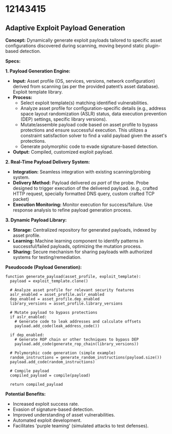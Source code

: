 # 12143415

## Adaptive Exploit Payload Generation

**Concept:** Dynamically generate exploit payloads tailored to specific asset configurations discovered during scanning, moving beyond static plugin-based detection.

**Specs:**

**1. Payload Generation Engine:**

*   **Input:** Asset profile (OS, services, versions, network configuration) derived from scanning (as per the provided patent’s asset database). Exploit template library.
*   **Process:**
    *   Select exploit template(s) matching identified vulnerabilities.
    *   Analyze asset profile for configuration-specific details (e.g., address space layout randomization (ASLR) status, data execution prevention (DEP) settings, specific library versions).
    *   Mutate/assemble payload code based on asset profile to bypass protections and ensure successful execution. This utilizes a constraint satisfaction solver to find a valid payload given the asset's protections.
    *   Generate polymorphic code to evade signature-based detection.
*   **Output:** Compiled, customized exploit payload.

**2. Real-Time Payload Delivery System:**

*   **Integration:** Seamless integration with existing scanning/probing system.
*   **Delivery Method:** Payload delivered *as part* of the probe. Probe designed to trigger execution of the delivered payload. (e.g., crafted HTTP request, specially formatted DNS query, custom crafted TCP packet)
*   **Execution Monitoring:** Monitor execution for success/failure. Use response analysis to refine payload generation process.

**3. Dynamic Payload Library:**

*   **Storage:** Centralized repository for generated payloads, indexed by asset profile.
*   **Learning:** Machine learning component to identify patterns in successful/failed payloads, optimizing the mutation process.
*   **Sharing:** Secure mechanism for sharing payloads with authorized systems for testing/remediation.

**Pseudocode (Payload Generation):**

```
function generate_payload(asset_profile, exploit_template):
  payload = exploit_template.clone()
  
  # Analyze asset profile for relevant security features
  aslr_enabled = asset_profile.aslr_enabled
  dep_enabled = asset_profile.dep_enabled
  library_versions = asset_profile.library_versions
  
  # Mutate payload to bypass protections
  if aslr_enabled:
    # Generate code to leak addresses and calculate offsets
    payload.add_code(leak_address_code())
  
  if dep_enabled:
    # Generate ROP chain or other techniques to bypass DEP
    payload.add_code(generate_rop_chain(library_versions))
  
  # Polymorphic code generation (simple example)
  random_instructions = generate_random_instructions(payload.size())
  payload.add_code(random_instructions)
  
  # Compile payload
  compiled_payload = compile(payload)
  
  return compiled_payload
```

**Potential Benefits:**

*   Increased exploit success rate.
*   Evasion of signature-based detection.
*   Improved understanding of asset vulnerabilities.
*   Automated exploit development.
*   Facilitates 'purple teaming' (simulated attacks to test defenses).